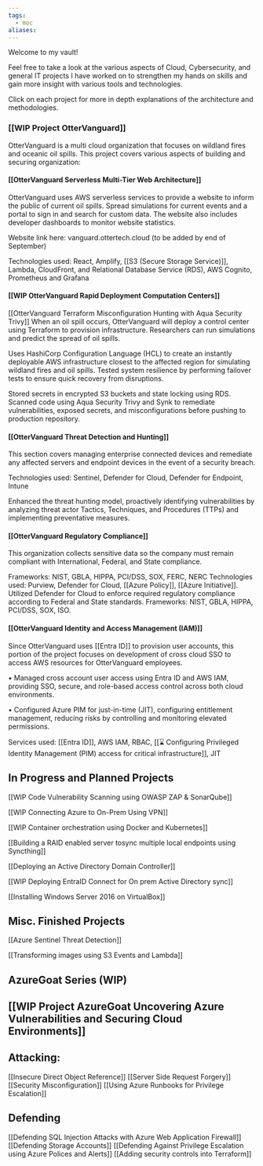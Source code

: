 ```yaml
---
tags:
  - moc
aliases:
---
```

Welcome to my vault!

Feel free to take a look at the various aspects of Cloud, Cybersecurity, and general IT projects I have worked on to strengthen my hands on skills and gain more insight with various tools and technologies.

Click on each project for more in depth explanations of the architecture and methodologies. 
### [[WIP Project OtterVanguard]]
OtterVanguard is a multi cloud organization that focuses on wildland fires and oceanic oil spills.
This project covers various aspects of building and securing organization:
#### [[OtterVanguard Serverless Multi-Tier Web Architecture]]
OtterVanguard uses AWS serverless services to provide a website to inform the public of current oil spills. Spread simulations for current events and a portal to sign in and search for custom data. The website also includes developer dashboards to monitor website statistics.

Website link here: vanguard.ottertech.cloud (to be added by end of September)

Technologies used: React, Amplify, [[S3 (Secure Storage Service)]], Lambda, CloudFront, and Relational Database Service (RDS), AWS Cognito, Prometheus and Grafana
#### [[WIP OtterVanguard Rapid Deployment Computation Centers]]
[[OtterVanguard Terraform Misconfiguration Hunting with Aqua Security Trivy]]
When an oil spill occurs, OtterVanguard will deploy a control center using Terraform to provision infrastructure. Researchers can run simulations and predict the spread of oil spills.

Uses HashiCorp Configuration Language (HCL) to create an instantly deployable AWS infrastructure closest to the affected region for simulating wildland fires and oil spills. Tested system resilience by performing failover tests to ensure quick recovery from disruptions.

Stored secrets in encrypted S3 buckets and state locking using RDS. Scanned code using Aqua Security Trivy and Synk to remediate vulnerabilities, exposed secrets, and misconfigurations before pushing to production repository.
#### [[OtterVanguard Threat Detection and Hunting]]
This section covers managing enterprise connected devices and remediate any affected servers and endpoint devices in the event of a security breach. 

Technologies used: Sentinel, Defender for Cloud, Defender for Endpoint, Intune

Enhanced the threat hunting model, proactively identifying vulnerabilities by analyzing threat actor Tactics, Techniques, and Procedures (TTPs) and implementing preventative measures.

#### [[OtterVanguard Regulatory Compliance]]
This organization collects sensitive data so the company must remain compliant with International, Federal, and State compliance. 

Frameworks: NIST, GBLA, HIPPA, PCI/DSS, SOX, FERC, NERC
Technologies used: Purview, Defender for Cloud, [[Azure Policy]], [[Azure Initiative]]. 
Utilized Defender for Cloud to enforce required regulatory compliance according to Federal and State standards. Frameworks: NIST, GBLA, HIPPA, PCI/DSS, SOX, ISO.

#### [[OtterVanguard Identity and Access Management (IAM)]]
Since OtterVanguard uses [[Entra ID]] to provision user accounts, this portion of the project focuses on development of cross cloud SSO to access AWS resources for OtterVanguard employees.

• Managed cross account user access using Entra ID and AWS IAM, providing SSO, secure, and role-based access control across both cloud environments.

• Configured Azure PIM for just-in-time (JIT), configuring entitlement management, reducing risks by controlling and monitoring elevated permissions.

Services used: [[Entra ID]], AWS IAM, RBAC, [[⌛ Configuring Privileged Identity Management (PIM) access for critical infrastructure]], JIT
## In Progress and Planned Projects
[[WIP Code Vulnerability Scanning using OWASP ZAP & SonarQube]]

[[WIP Connecting Azure to On-Prem Using VPN]]

[[WIP Container orchestration using Docker and Kubernetes]]

[[Building a RAID enabled server tosync multiple local endpoints using Syncthing]]

[[Deploying an Active Directory Domain Controller]]

[[WIP Deploying EntraID Connect for On prem Active Directory sync]]

[[Installing Windows Server 2016 on VirtualBox]]

## Misc. Finished Projects
[[Azure Sentinel Threat Detection]]

[[Transforming images using S3 Events and Lambda]]


## AzureGoat Series (WIP)
## [[WIP Project AzureGoat Uncovering Azure Vulnerabilities and Securing Cloud Environments]]
## Attacking:
[[Insecure Direct Object Reference]]
[[Server Side Request Forgery]]
[[Security Misconfiguration]]
[[Using Azure Runbooks for Privilege Escalation]]

## Defending
[[Defending SQL Injection Attacks with Azure Web Application Firewall]]
[[Defending Storage Accounts]]
[[Defending Against Privilege Escalation using Azure Polices and Alerts]]
[[Adding security controls into Terraform]]